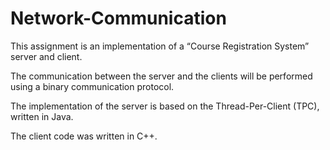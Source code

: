# Network-Communication

This assignment is an implementation of a “Course Registration System” server and 
client.

The communication between the server and the clients will be 
performed using a binary communication protocol.

The implementation of the server is based on the Thread-Per-Client 
(TPC), written in Java. 

The client code was written in C++.
